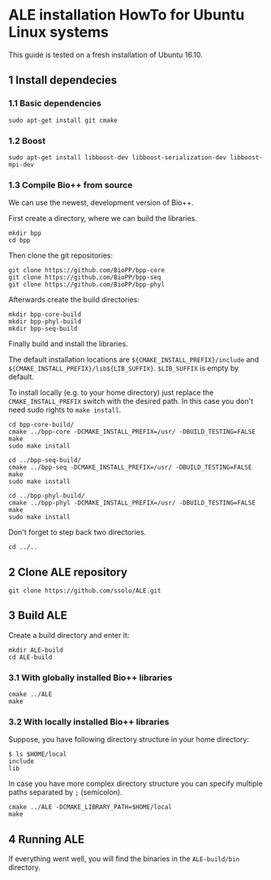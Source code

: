 # ALE installation HowTo for Ubuntu Linux systems

This guide is tested on a fresh installation of Ubuntu 16.10.

## 1 Install dependecies

### 1.1 Basic dependencies

```
sudo apt-get install git cmake
```

### 1.2 Boost
```
sudo apt-get install libboost-dev libboost-serialization-dev libboost-mpi-dev
```
### 1.3 Compile Bio++ from source

We can use the newest, development version of Bio++.

First create a directory, where we can build the libraries.

```
mkdir bpp
cd bpp
```

Then clone the git repositories:
```
git clone https://github.com/BioPP/bpp-core
git clone https://github.com/BioPP/bpp-seq
git clone https://github.com/BioPP/bpp-phyl
```

Afterwards create the build directories:
```
mkdir bpp-core-build
mkdir bpp-phyl-build
mkdir bpp-seq-build
```

Finally build and install the libraries.

The default installation locations are `${CMAKE_INSTALL_PREFIX}/include` and `${CMAKE_INSTALL_PREFIX}/lib${LIB_SUFFIX}`. `$LIB_SUFFIX` is empty by default.

To install locally (e.g. to your home directory) just replace the `CMAKE_INSTALL_PREFIX` switch with the desired path. In this case you don't need sudo rights to `make install`.

```
cd bpp-core-build/
cmake ../bpp-core -DCMAKE_INSTALL_PREFIX=/usr/ -DBUILD_TESTING=FALSE
make
sudo make install

cd ../bpp-seq-build/
cmake ../bpp-seq -DCMAKE_INSTALL_PREFIX=/usr/ -DBUILD_TESTING=FALSE
make
sudo make install

cd ../bpp-phyl-build/
cmake ../bpp-phyl -DCMAKE_INSTALL_PREFIX=/usr/ -DBUILD_TESTING=FALSE
make
sudo make install
```

Don't forget to step back two directories.
```
cd ../..
```

## 2 Clone ALE repository

```
git clone https://github.com/ssolo/ALE.git
```

## 3 Build ALE

Create a build directory and enter it:
```
mkdir ALE-build
cd ALE-build
```

### 3.1 With globally installed Bio++ libraries

```
cmake ../ALE
make
```

### 3.2 With locally installed Bio++ libraries
Suppose, you have following directory structure in your home directory:
```
$ ls $HOME/local
include
lib
```

In case you have more complex directory structure you can specify multiple paths separated by `;` (semicolon).

```
cmake ../ALE -DCMAKE_LIBRARY_PATH=$HOME/local
make
```

## 4 Running ALE

If everything went well, you will find the binaries in the `ALE-build/bin` directory.
